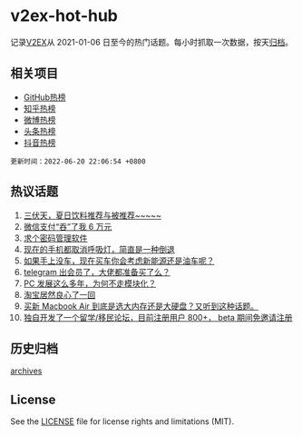 # v2ex-hot-hub

 记录[V2EX](https://www.v2ex.com/)从 2021-01-06 日至今的热门话题。每小时抓取一次数据，按天[归档](archives)。
 
 ## 相关项目

- [GitHub热榜](https://github.com/snaildev/github-hot-hub)
- [知乎热榜](https://github.com/snaildev/zhihu-hot-hub)
- [微博热榜](https://github.com/snaildev/weibo-hot-hub)
- [头条热榜](https://github.com/snaildev/toutiao-hot-hub)
- [抖音热榜](https://github.com/snaildev/douyin-hot-hub)


 `更新时间：2022-06-20 22:06:54 +0800`

## 热议话题

1. [三伏天，夏日饮料推荐与被推荐~~~~~](https://www.v2ex.com/t/860766)
1. [微信支付“吞”了我 6 万元](https://www.v2ex.com/t/860754)
1. [求个密码管理软件](https://www.v2ex.com/t/860837)
1. [现在的手机都取消呼吸灯，简直是一种倒退](https://www.v2ex.com/t/860816)
1. [如果手上没车，现在买车你会考虑新能源还是油车呢？](https://www.v2ex.com/t/860735)
1. [telegram 出会员了，大佬都准备买了么？](https://www.v2ex.com/t/860760)
1. [PC 发展这么多年，为何不走模块化？](https://www.v2ex.com/t/860839)
1. [淘宝居然良心了一回](https://www.v2ex.com/t/860827)
1. [买新 Macbook Air 到底是选大内存还是大硬盘？又听到这种话题。](https://www.v2ex.com/t/860745)
1. [独自开发了一个留学/移民论坛，目前注册用户 800+， beta 期间免邀请注册](https://www.v2ex.com/t/860771)

## 历史归档

[archives](archives)

## License

See the [LICENSE](LICENSE) file for license rights and limitations (MIT).

